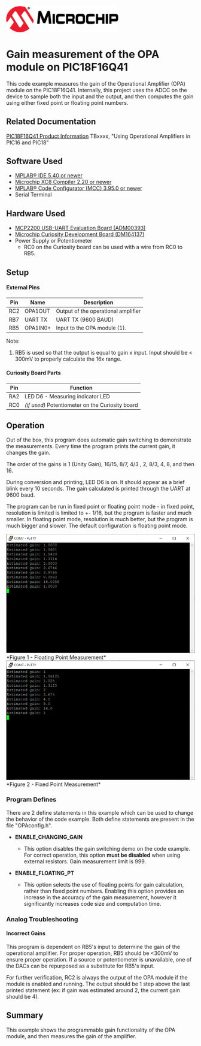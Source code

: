 <!-- Please do not change this html logo with link -->
<a href="https://www.microchip.com" rel="nofollow"><img src="images/microchip.png" alt="MCHP" width="300"/></a>

# Gain measurement of the OPA module on PIC18F16Q41
This code example measures the gain of the Operational Amplifier (OPA) module on the PIC18F16Q41. Internally, this project uses the ADCC on the device to sample both the input and the output, and then computes the gain using either fixed point or floating point numbers.

## Related Documentation

<a href="https://www.microchip.com/wwwproducts/en/PIC18F16Q41">PIC18F16Q41 Product Information</a>
TBxxxx, "Using Operational Amplifiers in PIC16 and PIC18"<br>

## Software Used

* <a href="http://www.microchip.com/mplab/mplab-x-ide">MPLAB® IDE 5.40 or newer</a>
* <a href="https://www.microchip.com/mplab/compilers">Microchip XC8 Compiler 2.20 or newer</a>
* <a href="https://www.microchip.com/mplab/mplab-code-configurator">MPLAB® Code Configurator (MCC) 3.95.0 or newer</a>
* Serial Terminal

## Hardware Used

* <a href="https://www.microchip.com/Developmenttools/ProductDetails/ADM00393">MCP2200 USB-UART Evaluation Board (ADM00393)</a>
* <a href="https://www.microchip.com/DevelopmentTools/ProductDetails/PartNO/DM164137"> Microchip Curiosity Development Board (DM164137) </a>
* Power Supply or Potentiometer
  * RC0 on the Curiosity board can be used with a wire from RC0 to RB5.

## Setup
#### External Pins

| Pin | Name     | Description
| --- | -------- | -----------
| RC2 | OPA1OUT  | Output of the operational amplifier
| RB7 | UART TX  | UART TX (9600 BAUD)
| RB5 | OPA1IN0+ | Input to the OPA module (1).

Note:
1. RB5 is used so that the output is equal to gain x input. Input should be < 300mV to properly calculate the 16x range.

#### Curiosity Board Parts

| Pin | Function
| --- | --------
| RA2 | LED D6 - Measuring indicator LED
| RC0 | *(if used)* Potentiometer on the Curiosity board


## Operation
Out of the box, this program does automatic gain switching to demonstrate the measurements. Every time the program prints the current gain, it changes the gain.

The order of the gains is 1 (Unity Gain), 16/15, 8/7, 4/3 , 2, 8/3, 4, 8, and then 16.

During conversion and printing, LED D6 is on. It should appear as a brief blink every 10 seconds.
The gain calculated is printed through the UART at 9600 baud.

The program can be run in fixed point or floating point mode - in fixed point, resolution is limited is limited to +- 1/16, but the program is faster and much smaller. In floating point mode, resolution is much better, but the program is much bigger and slower. The default configuration is floating point mode.

<img src="images/FloatingPoint.PNG" alt="Floating Point Output">
*Figure 1 - Floating Point Measurement*

<img src="images/FixedPoint.PNG" alt="Fixed Point Output">
*Figure 2 - Fixed Point Measurement*


### Program Defines
There are 2 define statements in this example which can be used to change the behavior of the code example. Both define statements are present in the file "OPAconfig.h".

- **ENABLE_CHANGING_GAIN**
  - This option disables the gain switching demo on the code example. For correct operation, this option **must be disabled** when using external resistors. Gain measurement limit is 999.

- **ENABLE_FLOATING_PT**
  - This option selects the use of floating points for gain calculation, rather than fixed point numbers. Enabling this option provides an increase in the accuracy of the gain measurement, however it significantly increases code size and computation time.

### Analog Troubleshooting
#### Incorrect Gains
This program is dependent on RB5's input to determine the gain of the operational amplifier. For proper operation, RB5 should be <300mV to ensure proper operation. If a source or potentiometer is unavailable, one of the DACs can be repurposed as a substitute for RB5's input.

For further verification, RC2 is always the output of the OPA module if the module is enabled and running. The output should be 1 step above the last printed statement (ex: if gain was estimated around 2, the current gain should be 4).

## Summary
This example shows the programmable gain functionality of the OPA module, and then measures the gain of the amplifier.

<!-- Summarize what the example has shown -->
